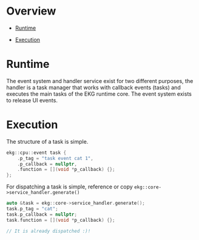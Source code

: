 # Overview

- [Runtime](/ekg-docs/task/#runtime)

- [Execution](/ekg-docs/task/#execution)

# Runtime

The event system and handler service exist for two different purposes, the handler is a task manager that works with callback events (tasks) and executes the main tasks of the EKG runtime core.
The event system exists to release UI events. 

# Execution

The structure of a task is simple.

```cpp
ekg::cpu::event task {
    .p_tag = "task event cat 1",
    .p_callback = nullptr,
    .function = [](void *p_callback) {};
};
```

For dispatching a task is simple, reference or copy `ekg::core->service_handler.generate()`

```cpp
auto &task = ekg::core->service_handler.generate();
task.p_tag = "cat";
task.p_callback = nullptr;
task.function = [](void *p_callback) {};

// It is already dispatched :)!
```
